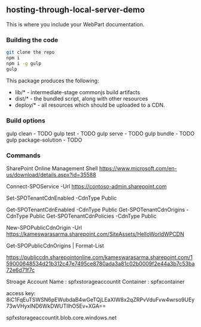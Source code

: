 ## hosting-through-local-server-demo

This is where you include your WebPart documentation.

### Building the code

```bash
git clone the repo
npm i
npm i -g gulp
gulp
```

This package produces the following:

* lib/* - intermediate-stage commonjs build artifacts
* dist/* - the bundled script, along with other resources
* deploy/* - all resources which should be uploaded to a CDN.

### Build options

gulp clean - TODO
gulp test - TODO
gulp serve - TODO
gulp bundle - TODO
gulp package-solution - TODO

### Commands
SharePoint Online Management Shell
https://www.microsoft.com/en-us/download/details.aspx?id=35588

Connect-SPOService -Url https://contoso-admin.sharepoint.com

Set-SPOTenantCdnEnabled -CdnType Public

Get-SPOTenantCdnEnabled -CdnType Public
Get-SPOTenantCdnOrigins -CdnType Public
Get-SPOTenantCdnPolicies -CdnType Public


New-SPOPublicCdnOrigin -Url https://kameswarasarma.sharepoint.com/SiteAssets/HelloWorldWPCDN

Get-SPOPublicCdnOrigins | Format-List

https://publiccdn.sharepointonline.com/kameswarasarma.sharepoint.com/159000648534d21b312c47e7495ce8780ada3a81c02b0009f2e44a3b7c53ba72e6d71f7c

Stroage Account Name : spfxstorageaccountit
Container : spfxcontainer

access key: 8iC1FqEuTSWSN6pEWubdaB4wGeTQjLEaXIW8x2qZRPvVduFvw4wrso9UEy73wVHyxlND6WkDWUTllhO5Ev+XGA==

spfxstorageaccountit.blob.core.windows.net



